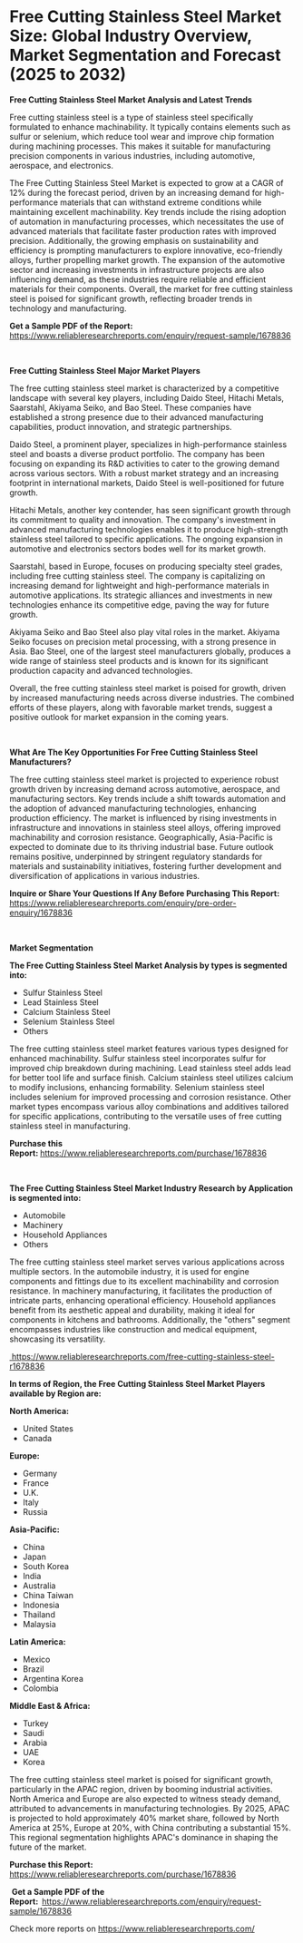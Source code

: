 <p><h1>Free Cutting Stainless Steel Market Size: Global Industry Overview, Market Segmentation and Forecast (2025 to 2032)</h1></p><p><strong>Free Cutting Stainless Steel Market Analysis and Latest Trends</strong></p>
<p><p>Free cutting stainless steel is a type of stainless steel specifically formulated to enhance machinability. It typically contains elements such as sulfur or selenium, which reduce tool wear and improve chip formation during machining processes. This makes it suitable for manufacturing precision components in various industries, including automotive, aerospace, and electronics.</p><p>The Free Cutting Stainless Steel Market is expected to grow at a CAGR of 12% during the forecast period, driven by an increasing demand for high-performance materials that can withstand extreme conditions while maintaining excellent machinability. Key trends include the rising adoption of automation in manufacturing processes, which necessitates the use of advanced materials that facilitate faster production rates with improved precision. Additionally, the growing emphasis on sustainability and efficiency is prompting manufacturers to explore innovative, eco-friendly alloys, further propelling market growth. The expansion of the automotive sector and increasing investments in infrastructure projects are also influencing demand, as these industries require reliable and efficient materials for their components. Overall, the market for free cutting stainless steel is poised for significant growth, reflecting broader trends in technology and manufacturing.</p></p>
<p><strong>Get a Sample PDF of the Report:&nbsp;</strong> <a href="https://www.reliableresearchreports.com/enquiry/request-sample/1678836?utm_campaign=2729&utm_medium=2&utm_source=Github&utm_content=ia&utm_term=24032025&utm_id=free-cutting-stainless-steel">https://www.reliableresearchreports.com/enquiry/request-sample/1678836</a></p>
<p>&nbsp;</p>
<p><strong>Free Cutting Stainless Steel Major Market Players</strong></p>
<p><p>The free cutting stainless steel market is characterized by a competitive landscape with several key players, including Daido Steel, Hitachi Metals, Saarstahl, Akiyama Seiko, and Bao Steel. These companies have established a strong presence due to their advanced manufacturing capabilities, product innovation, and strategic partnerships.</p><p>Daido Steel, a prominent player, specializes in high-performance stainless steel and boasts a diverse product portfolio. The company has been focusing on expanding its R&D activities to cater to the growing demand across various sectors. With a robust market strategy and an increasing footprint in international markets, Daido Steel is well-positioned for future growth.</p><p>Hitachi Metals, another key contender, has seen significant growth through its commitment to quality and innovation. The company's investment in advanced manufacturing technologies enables it to produce high-strength stainless steel tailored to specific applications. The ongoing expansion in automotive and electronics sectors bodes well for its market growth.</p><p>Saarstahl, based in Europe, focuses on producing specialty steel grades, including free cutting stainless steel. The company is capitalizing on increasing demand for lightweight and high-performance materials in automotive applications. Its strategic alliances and investments in new technologies enhance its competitive edge, paving the way for future growth.</p><p>Akiyama Seiko and Bao Steel also play vital roles in the market. Akiyama Seiko focuses on precision metal processing, with a strong presence in Asia. Bao Steel, one of the largest steel manufacturers globally, produces a wide range of stainless steel products and is known for its significant production capacity and advanced technologies.</p><p>Overall, the free cutting stainless steel market is poised for growth, driven by increased manufacturing needs across diverse industries. The combined efforts of these players, along with favorable market trends, suggest a positive outlook for market expansion in the coming years.</p></p>
<p>&nbsp;</p>
<p><strong>What Are The Key Opportunities For Free Cutting Stainless Steel Manufacturers?</strong></p>
<p><p>The free cutting stainless steel market is projected to experience robust growth driven by increasing demand across automotive, aerospace, and manufacturing sectors. Key trends include a shift towards automation and the adoption of advanced manufacturing technologies, enhancing production efficiency. The market is influenced by rising investments in infrastructure and innovations in stainless steel alloys, offering improved machinability and corrosion resistance. Geographically, Asia-Pacific is expected to dominate due to its thriving industrial base. Future outlook remains positive, underpinned by stringent regulatory standards for materials and sustainability initiatives, fostering further development and diversification of applications in various industries.</p></p>
<p><strong>Inquire or Share Your Questions If Any Before Purchasing This Report:</strong> <a href="https://www.reliableresearchreports.com/enquiry/pre-order-enquiry/1678836?utm_campaign=2729&utm_medium=2&utm_source=Github&utm_content=ia&utm_term=24032025&utm_id=free-cutting-stainless-steel">https://www.reliableresearchreports.com/enquiry/pre-order-enquiry/1678836</a></p>
<p>&nbsp;</p>
<p><strong>Market Segmentation</strong></p>
<p><strong>The Free Cutting Stainless Steel Market Analysis by types is segmented into:</strong></p>
<p><ul><li>Sulfur Stainless Steel</li><li>Lead Stainless Steel</li><li>Calcium Stainless Steel</li><li>Selenium Stainless Steel</li><li>Others</li></ul></p>
<p><p>The free cutting stainless steel market features various types designed for enhanced machinability. Sulfur stainless steel incorporates sulfur for improved chip breakdown during machining. Lead stainless steel adds lead for better tool life and surface finish. Calcium stainless steel utilizes calcium to modify inclusions, enhancing formability. Selenium stainless steel includes selenium for improved processing and corrosion resistance. Other market types encompass various alloy combinations and additives tailored for specific applications, contributing to the versatile uses of free cutting stainless steel in manufacturing.</p></p>
<p><strong>Purchase this Report:&nbsp;</strong><a href="https://www.reliableresearchreports.com/purchase/1678836?utm_campaign=2729&utm_medium=2&utm_source=Github&utm_content=ia&utm_term=24032025&utm_id=free-cutting-stainless-steel">https://www.reliableresearchreports.com/purchase/1678836</a></p>
<p>&nbsp;</p>
<p><strong>The Free Cutting Stainless Steel Market Industry Research by Application is segmented into:</strong></p>
<p><ul><li>Automobile</li><li>Machinery</li><li>Household Appliances</li><li>Others</li></ul></p>
<p><p>The free cutting stainless steel market serves various applications across multiple sectors. In the automobile industry, it is used for engine components and fittings due to its excellent machinability and corrosion resistance. In machinery manufacturing, it facilitates the production of intricate parts, enhancing operational efficiency. Household appliances benefit from its aesthetic appeal and durability, making it ideal for components in kitchens and bathrooms. Additionally, the "others" segment encompasses industries like construction and medical equipment, showcasing its versatility.</p></p>
<p><a href="https://www.reliableresearchreports.com/free-cutting-stainless-steel-r1678836?utm_campaign=2729&utm_medium=2&utm_source=Github&utm_content=ia&utm_term=24032025&utm_id=free-cutting-stainless-steel">&nbsp;https://www.reliableresearchreports.com/free-cutting-stainless-steel-r1678836</a></p>
<p><strong>In terms of Region, the Free Cutting Stainless Steel Market Players available by Region are:</strong></p>
<p>
    <p> <strong> North America: </strong>
        <ul>
            <li>United States</li>
            <li>Canada</li>
        </ul>
        </p> 
    <p> <strong> Europe: </strong>
        <ul>
            <li>Germany</li>
            <li>France</li>
            <li>U.K.</li>
            <li>Italy</li>
            <li>Russia</li>
        </ul>
        </p> 
    <p> <strong> Asia-Pacific: </strong>
        <ul>
            <li>China</li>
            <li>Japan</li>
            <li>South Korea</li>
            <li>India</li>
            <li>Australia</li>
            <li>China Taiwan</li>
            <li>Indonesia</li>
            <li>Thailand</li>
            <li>Malaysia</li>
        </ul>
        </p> 
    <p> <strong> Latin America: </strong>
        <ul>
            <li>Mexico</li>
            <li>Brazil</li>
            <li>Argentina Korea</li>
            <li>Colombia</li>
        </ul>
        </p> 
    <p> <strong> Middle East & Africa: </strong>
        <ul>
            <li>Turkey</li>
            <li>Saudi</li>
            <li>Arabia</li>
            <li>UAE</li>
            <li>Korea</li>
        </ul>
    </p>
    </p>
<p><p>The free cutting stainless steel market is poised for significant growth, particularly in the APAC region, driven by booming industrial activities. North America and Europe are also expected to witness steady demand, attributed to advancements in manufacturing technologies. By 2025, APAC is projected to hold approximately 40% market share, followed by North America at 25%, Europe at 20%, with China contributing a substantial 15%. This regional segmentation highlights APAC's dominance in shaping the future of the market.</p></p>
<p><strong>Purchase this Report: </strong><a href="https://www.reliableresearchreports.com/purchase/1678836?utm_campaign=2729&utm_medium=2&utm_source=Github&utm_content=ia&utm_term=24032025&utm_id=free-cutting-stainless-steel">https://www.reliableresearchreports.com/purchase/1678836</a></p>
<p>&nbsp;<strong>Get a Sample PDF of the Report:&nbsp;&nbsp;</strong><a href="https://www.reliableresearchreports.com/enquiry/request-sample/1678836?utm_campaign=2729&utm_medium=2&utm_source=Github&utm_content=ia&utm_term=24032025&utm_id=free-cutting-stainless-steel">https://www.reliableresearchreports.com/enquiry/request-sample/1678836</a></p>
<p><strong></strong></p>
<p>Check more reports on <a href="https://www.reliableresearchreports.com/?utm_campaign=2729&utm_medium=2&utm_source=Github&utm_content=ia&utm_term=24032025&utm_id=free-cutting-stainless-steel">https://www.reliableresearchreports.com/</a></p>